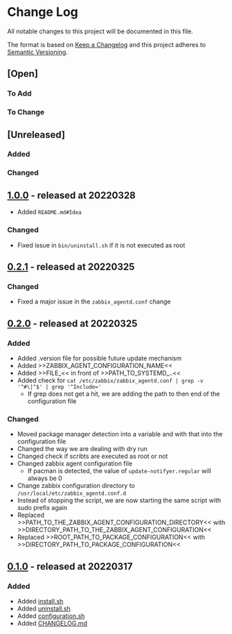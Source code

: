 # Change Log

All notable changes to this project will be documented in this file.

The format is based on [Keep a Changelog](http://keepachangelog.com/)
and this project adheres to [Semantic Versioning](http://semver.org/).

## [Open]

### To Add

### To Change

## [Unreleased]

### Added

### Changed

## [1.0.0](https://github.com/bazzline/zabbix_agent_update_notifyer/tree/1.0.0) - released at 20220328

* Added `README.md#Idea`

### Changed

* Fixed issue in `bin/uninstall.sh` if it is not executed as root

## [0.2.1](https://github.com/bazzline/zabbix_agent_update_notifyer/tree/0.2.1) - released at 20220325

### Changed

* Fixed a major issue in the `zabbix_agentd.conf` change

## [0.2.0](https://github.com/bazzline/zabbix_agent_update_notifyer/tree/0.2.0) - released at 20220325

### Added

* Added .version file for possible future update mechanism
* Added >>ZABBIX_AGENT_CONFIGURATION_NAME<<
* Added >>FILE_<< in front of >>PATH_TO_SYSTEMD_..<<
* Added check for `cat /etc/zabbix/zabbix_agentd.conf | grep -v '^#\|^$' | grep '^Include='`
    * If grep does not get a hit, we are adding the path to then end of the configuration file

### Changed

* Moved package manager detection into a variable and with that into the configuration file
* Changed the way we are dealing with dry run
* Changed check if scribts are executed as root or not
* Changed zabbix agent configuration file
    * If pacman is detected, the value of `update-notifyer.regular` will always be 0
* Change zabbix configuration directory to `/usr/local/etc/zabbix_agentd.conf.d`
* Instead of stopping the script, we are now starting the same script with sudo prefix again
* Replaced >>PATH_TO_THE_ZABBIX_AGENT_CONFIGURATION_DIRECTORY<< with >>DIRECTORY_PATH_TO_THE_ZABBIX_AGENT_CONFIGURATION<<
* Replaced >>ROOT_PATH_TO_PACKAGE_CONFIGURATION<< with >>DIRECTORY_PATH_TO_PACKAGE_CONFIGURATION<<

## [0.1.0](https://github.com/bazzline/zabbix_agent_update_notifyer/tree/0.1.0) - released at 20220317

### Added

* Added [install.sh](bin/install.sh)
* Added [uninstall.sh](bin/uninstall.sh)
* Added [configuration.sh](data/configuration.sh)
* Added [CHANGELOG.md](CHANGELOG.md)
